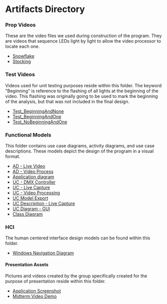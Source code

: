 # Artifacts Directory

### Prop Videos

These are the video files we used during construction of the program. They are videos that sequence LEDs light by light to allow the video processor to locate each one.

- [Snowflake](PropVideos/PXL_20210927_035523415.mp4)
- [Stocking](PropVideos/PXL_20210927_040513568.mp4)

### Test Videos

Videos used for unit testing purposes reside within this folder. The keyword "Beginning" is reference to the flashing of all lights at the beginning of the video. This flashing was originally going to be used to mark the beginning of the analysis, but that was not included in the final design.

- [Test_BeginningAndNone](TestVideos/Test_BeginningAndNone.mp4)
- [Test_BeginningAndOne](TestVideos/Test_BeginningAndOne.mp4)
- [Test_NoBeginningAndOne](TestVideos/Test_NoBeginningAndOne.mp4)

### Functional Models

This folder contains use case diagrams, activity diagrams, and use case descriptions. These models depict the design of the program in a visual format.

- [AD - Live Video](functional-models/ActivityDiagram-LiveVideo.drawio.png)
- [AD - Video Process](functional-models/ActivityDiagram-VideoProcess.png)
- [Application diagram](functional-models/ActivityDiagram-Application.drawio.png)
- [UC - DMX Controller](functional-models/UseCase-DMXController.drawio.png)
- [UC - Live Capture](functional-models/UseCase-LiveCapture.drawio.png)
- [UC - Video Processing](functional-models/UseCase-Video_Process-Page-1.drawio.png)
- [UC Model Export](functional-models/UseCaseXModel_export.drawio.png)
- [UC Description - Live Capture](functional-models/UseCaseDescription-LiveCapture.docx)
- [UC Diagram - GUI](functional-models/UseCaseDiagram-GUI.drawio.png)
- [Class Diagram](functional-models/ClassUMLDiagrams.png)

### HCI

The human centered interface design models can be found within this folder.

- [Windows Navigation Diagram](hci/WND.drawio.pdf)

#### Presentation Assets

Pictures and videos created by the group specifically created for the purpose of presentation reside within this folder. 

- [Application Screenshot](PresentationAssets/ApplicationScreenshot.png)
- [Midterm Video Demo](PresentationAssets/Video_Demo.mp4)
